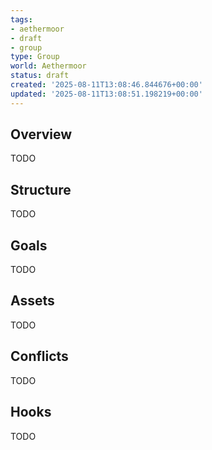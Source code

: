 ```yaml
---
tags:
- aethermoor
- draft
- group
type: Group
world: Aethermoor
status: draft
created: '2025-08-11T13:08:46.844676+00:00'
updated: '2025-08-11T13:08:51.198219+00:00'
---
```



## Overview

TODO
## Structure

TODO
## Goals

TODO
## Assets

TODO
## Conflicts

TODO
## Hooks

TODO
